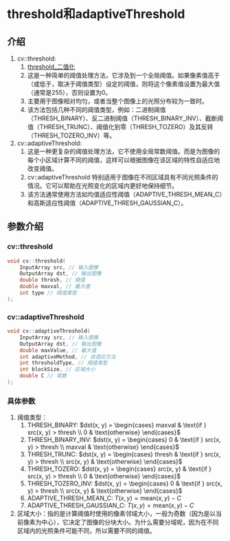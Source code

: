 # threshold和adaptiveThreshold

## 介绍
1. cv::threshold:
   1. [threshold_二值化](threshold_二值化.md)
   2. 这是一种简单的阈值处理方法，它涉及到一个全局阈值。如果像素值高于（或低于，取决于阈值类型）设定的阈值，则将这个像素值设置为最大值（通常是255），否则设置为0。
   3. 主要用于图像相对均匀，或者当整个图像上的光照分布较为一致时。
   4. 该方法包括几种不同的阈值类型，例如：二进制阈值（THRESH_BINARY）、反二进制阈值（THRESH_BINARY_INV）、截断阈值（THRESH_TRUNC）、阈值化到零（THRESH_TOZERO）及其反转（THRESH_TOZERO_INV）等。
2. cv::adaptiveThreshold:
   1. 这是一种更复杂的阈值处理方法，它不使用全局常数阈值。而是为图像的每个小区域计算不同的阈值，这样可以根据图像在该区域的特性自适应地改变阈值。
   2. cv::adaptiveThreshold 特别适用于图像在不同区域具有不同光照条件的情况。它可以帮助在光照变化的区域内更好地保持细节。
   3. 该方法通常使用方法如均值适应性阈值（ADAPTIVE_THRESH_MEAN_C）和高斯适应性阈值（ADAPTIVE_THRESH_GAUSSIAN_C）。

## 参数介绍

### cv::threshold
```cpp
void cv::threshold(
    InputArray src, // 输入图像
    OutputArray dst, // 输出图像
    double thresh, // 阈值
    double maxval, // 最大值
    int type // 阈值类型
);
```

### cv::adaptiveThreshold
```cpp
void cv::adaptiveThreshold(
    InputArray src, // 输入图像
    OutputArray dst, // 输出图像
    double maxValue, // 最大值
    int adaptiveMethod, // 自适应方法
    int thresholdType, // 阈值类型
    int blockSize, // 区域大小
    double C // 常数
);
```

### 具体参数

1. 阈值类型：
   1. THRESH_BINARY: $dst(x, y) = \begin{cases} maxval & \text{if } src(x, y) > thresh \\ 0 & \text{otherwise} \end{cases}$
   2. THRESH_BINARY_INV: $dst(x, y) = \begin{cases} 0 & \text{if } src(x, y) > thresh \\ maxval & \text{otherwise} \end{cases}$
   3. THRESH_TRUNC: $dst(x, y) = \begin{cases} thresh & \text{if } src(x, y) > thresh \\ src(x, y) & \text{otherwise} \end{cases}$
   4. THRESH_TOZERO: $dst(x, y) = \begin{cases} src(x, y) & \text{if } src(x, y) > thresh \\ 0 & \text{otherwise} \end{cases}$
   5. THRESH_TOZERO_INV: $dst(x, y) = \begin{cases} 0 & \text{if } src(x, y) > thresh \\ src(x, y) & \text{otherwise} \end{cases}$
   6. ADAPTIVE_THRESH_MEAN_C: $T(x, y) = \text{mean}(x, y) - C$
   7. ADAPTIVE_THRESH_GAUSSIAN_C: $T(x, y) = \text{mean}(x, y) - C$
2. 区域大小：指的是计算阈值时使用的像素邻域大小，一般为奇数（因为是以当前像素为中心），它决定了图像的分块大小。为什么需要分域呢，因为在不同区域内的光照条件可能不同，所以需要不同的阈值。

